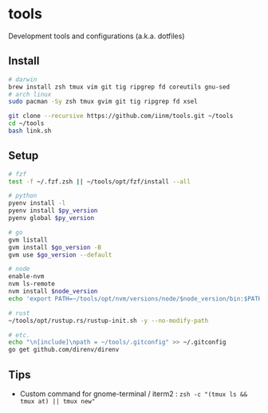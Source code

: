 # tools

Development tools and configurations (a.k.a. dotfiles)

## Install

```sh
# darwin
brew install zsh tmux vim git tig ripgrep fd coreutils gnu-sed
# arch linux
sudo pacman -Sy zsh tmux gvim git tig ripgrep fd xsel
```

```sh
git clone --recursive https://github.com/iinm/tools.git ~/tools
cd ~/tools
bash link.sh
```

## Setup

```sh
# fzf
test -f ~/.fzf.zsh || ~/tools/opt/fzf/install --all

# python
pyenv install -l
pyenv install $py_version
pyenv global $py_version

# go
gvm listall
gvm install $go_version -B
gvm use $go_version --default

# node
enable-nvm
nvm ls-remote
nvm install $node_version
echo 'export PATH=~/tools/opt/nvm/versions/node/$node_version/bin:$PATH' >> ~/.zshenv.local

# rust
~/tools/opt/rustup.rs/rustup-init.sh -y --no-modify-path

# etc.
echo "\n[include]\npath = ~/tools/.gitconfig" >> ~/.gitconfig
go get github.com/direnv/direnv
```

## Tips

- Custom command for gnome-terminal / iterm2 : `zsh -c "(tmux ls && tmux at) || tmux new"`
